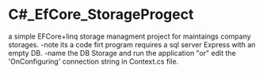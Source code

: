 # C#_EfCore_StorageProgect
a simple EFCore+linq storage managment project for maintaings company storages.
-note its a code firt program requires a sql server Express with an empty DB.
-name the DB Storage and run the application "or" edit the 'OnConfiguring'
 connection string in Context.cs file.
